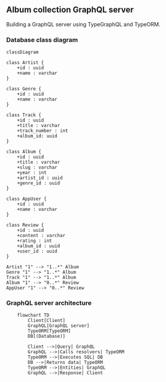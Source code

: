 ## Album collection GraphQL server

Building a GraphQL server using TypeGraphQL and TypeORM.

### Database class diagram
```mermaid
classDiagram

class Artist {
    +id : uuid
    +name : varchar
}

class Genre {
    +id : uuid
    +name : varchar
}

class Track {
    +id : uuid
    +title : varchar
    +track_number : int
    +album_id: uuid
}

class Album {
    +id : uuid
    +title : varchar
    +slug : varchar
    +year : int
    +artist_id : uuid
    +genre_id : uuid
}

class AppUser {
    +id : uuid
    +name : varchar
}

class Review {
    +id : uuid
    +content : varchar
    +rating : int
    +album_id : uuid
    +user_id : uuid
}

Artist "1" --> "1..*" Album
Genre "1" --> "1..*" Album
Track "1" --> "1..*" Album
Album "1" --> "0..*" Review
AppUser "1" --> "0..*" Review
```
### GraphQL server architecture
```mermaid
    flowchart TD
        Client[Client]
        GraphQL[GraphQL server]
        TypeORM[TypeORM]
        DB[(Database)]

        Client -->|Query| GraphQL
        GraphQL -->|Calls resolvers| TypeORM
        TypeORM -->|Executes SQL| DB
        DB -->|Returns data| TypeORM
        TypeORM -->|Entities| GraphQL
        GraphQL -->|Response| Client
```